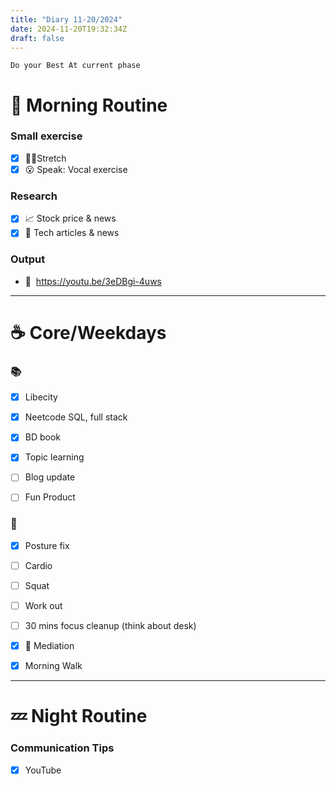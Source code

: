 ```yaml
---
title: "Diary 11-20/2024"  
date: 2024-11-20T19:32:34Z
draft: false
---
```


```tsx
Do your Best At current phase
```

# 🍳 Morning Routine

### Small exercise

- [x]  🧎‍♀️Stretch
- [x]  😮 Speak: Vocal exercise

### Research

- [x]  📈 Stock price & news
- [x]  👾 Tech articles & news

### Output

- 🎥  https://youtu.be/3eDBgi-4uws

---

# ☕ Core/Weekdays

### 📚

- [x]  Libecity
- [x]  Neetcode SQL, full stack
- [x]  BD  book

- [x]  Topic learning
- [ ]  Blog update
- [ ]  Fun Product

### 💪

- [x]  Posture fix
- [ ]  Cardio
- [ ]  Squat
- [ ]  Work out

- [ ]  30 mins focus cleanup (think about desk)
- [x]  🧘 Mediation
- [x]  Morning Walk

---

# 💤 Night Routine

### Communication Tips

- [x]  YouTube